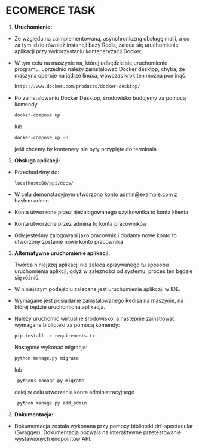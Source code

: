 # ECOMERCE TASK

1. **Uruchomienie:**

- Ze względu na zaimplementowaną, asynchroniczną obsługę maili, a co za tym idzie również instancji bazy Redis, zaleca
się uruchomienie aplikacji przy wykorzystaniu konteneryzacji Docker.

- W tym celu na maszynie na, której odbędzie się uruchomienie programu, uprzednio należy zainstalować Docker desktop,
chyba, że maszyna operuje na jądrze linuxa, wówczas krok ten można pominąć.

    ```bash
    https://www.docker.com/products/docker-desktop/
    ```

- Po zainstalowaniu Docker Desktop, środowisko budujemy za pomocą komendy
    
    ```bash
    docker-compose up
    ```
  lub
    ```bash
  docker-compose up -d
  ```
  
  jeśli chcemy by kontenery nie były przypięte do terminala

2. **Obsługa aplikacji:**

  - Przechodzimy do:

      ```bash
      localhost:80/api/docs/
      ```

  - W celu demonstacyjnym utworzono konto admin@example.com z hasłem admin
  - Konta utworzone przez niezalogowanego użytkownika to konta klienta
  - Konta utworzone przez admina to konta pracowników
  - Gdy jesteśmy zalogowani jako pracownik i dodamy nowe konto to utworzony zostanie nowe konto pracownika

3. **Alternatywne uruchomienie aplikacji:**

    Twórca niniejszej aplikacji nie zaleca opisywanego tu sposobu uruchomienia aplikcji, gdyż w zależności od systemu,
proces ten będzie się różnić.

- W niniejszym podejściu zalecane jest uruchomienie aplikcaji w IDE.
- Wymagane jest posiadanie zainstalowanego Redisa na maszynie, na której będzie uruchomiona aplikacja.
- Należy uruchomić wirtualne środowisko, a następnie zainstlować wymagane biblioteki za pomocą komendy:
    ```bash
    pip install -r requirements.txt
    ```

    Następnie wykonać migracje:

    ```bash
    python manage.py migrate
    ```
   lub
   ```bash
    python3 manage.py migrate
    ```
    dalej w celu utworzenia konta administracyjnego

   ```bash
    python manage.py add_admin
    ```
    
3. **Dokumentacja:**
 - Dokumentacja została wykonana przy pomocy biblioteki drf-spectacular (Swagger). Dokumentacja pozwala na 
interaktywne przetestowanie wystawionych endpointów API.
